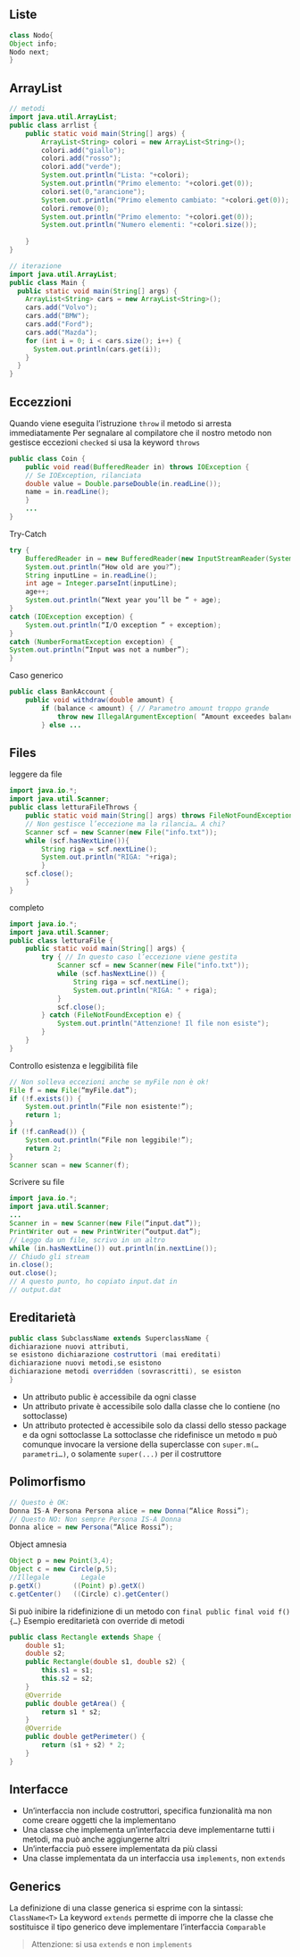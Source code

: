 ## Liste
```java
class Nodo{
Object info;
Nodo next;
}
```
## ArrayList
```java
// metodi
import java.util.ArrayList;
public class arrlist {
	public static void main(String[] args) {
		ArrayList<String> colori = new ArrayList<String>();
		colori.add("giallo");
		colori.add("rosso");
		colori.add("verde");
		System.out.println("Lista: "+colori);
		System.out.println("Primo elemento: "+colori.get(0));
		colori.set(0,"arancione");
		System.out.println("Primo elemento cambiato: "+colori.get(0));
		colori.remove(0);
		System.out.println("Primo elemento: "+colori.get(0));
		System.out.println("Numero elementi: "+colori.size());
		
	}
}
```

```java
// iterazione
import java.util.ArrayList;
public class Main {
  public static void main(String[] args) {
    ArrayList<String> cars = new ArrayList<String>();
    cars.add("Volvo");
    cars.add("BMW");
    cars.add("Ford");
    cars.add("Mazda");
    for (int i = 0; i < cars.size(); i++) {
      System.out.println(cars.get(i));
    }
  }
}
```

## Eccezzioni
Quando viene eseguita l’istruzione `throw` il metodo si arresta immediatamente
Per segnalare al compilatore che il nostro metodo non gestisce eccezioni `checked` si usa la keyword `throws`
```java
public class Coin {
	public void read(BufferedReader in) throws IOException {
	// Se IOException, rilanciata
	double value = Double.parseDouble(in.readLine());
	name = in.readLine();
	}
	... 
}
```
Try-Catch
```java
try {
	BufferedReader in = new BufferedReader(new InputStreamReader(System.in));
	System.out.println(“How old are you?”);
	String inputLine = in.readLine();
	int age = Integer.parseInt(inputLine);
	age++;
	System.out.println(“Next year you’ll be “ + age);
} 
catch (IOException exception) {
	System.out.println(“I/O exception “ + exception); 
} 
catch (NumberFormatException exception) {
System.out.println(“Input was not a number”);
}
```
Caso generico
```java
public class BankAccount {
	public void withdraw(double amount) {
		if (balance < amount) { // Parametro amount troppo grande
			throw new IllegalArgumentException( “Amount exceedes balance”);
		} else ...
```
## Files
leggere da file
```java
import java.io.*;
import java.util.Scanner;
public class letturaFileThrows {
	public static void main(String[] args) throws FileNotFoundException {
	// Non gestisce l’eccezione ma la rilancia… A chi?
	Scanner scf = new Scanner(new File("info.txt"));
	while (scf.hasNextLine()){
		String riga = scf.nextLine();
		System.out.println("RIGA: "+riga);
		}
	scf.close();
	}
}
```
completo
```java
import java.io.*;
import java.util.Scanner;
public class letturaFile {
    public static void main(String[] args) {
        try { // In questo caso l’eccezione viene gestita
            Scanner scf = new Scanner(new File("info.txt"));
            while (scf.hasNextLine()) {
                String riga = scf.nextLine();
                System.out.println("RIGA: " + riga);
            }
            scf.close();
        } catch (FileNotFoundException e) {
            System.out.println("Attenzione! Il file non esiste");
        }
    }
}
```
Controllo esistenza e leggibilità file
```java
// Non solleva eccezioni anche se myFile non è ok!
File f = new File(“myFile.dat”);
if (!f.exists()) {
    System.out.println(“File non esistente!”);
    return 1;
}
if (!f.canRead()) {
    System.out.println(“File non leggibile!”);
    return 2;
}
Scanner scan = new Scanner(f);
```
Scrivere su file
```java
import java.io.*;
import java.util.Scanner;
...
Scanner in = new Scanner(new File(“input.dat”));
PrintWriter out = new PrintWriter(“output.dat”);
// Leggo da un file, scrivo in un altro
while (in.hasNextLine()) out.println(in.nextLine());
// Chiudo gli stream
in.close();
out.close();
// A questo punto, ho copiato input.dat in
// output.dat
```
## Ereditarietà
```java
public class SubclassName extends SuperclassName {
dichiarazione nuovi attributi,
se esistono dichiarazione costruttori (mai ereditati)
dichiarazione nuovi metodi,se esistono
dichiarazione metodi overridden (sovrascritti), se esiston
}
```
- Un attributo public è accessibile da ogni classe
- Un attributo private è accessibile solo dalla classe che lo contiene (no sottoclasse)
- Un attributo protected è accessibile solo da classi dello stesso package e da ogni sottoclasse
La sottoclasse che ridefinisce un metodo `m` può comunque invocare la versione della superclasse con `super.m(…parametri…)`, o solamente `super(...)`  per il costruttore
## Polimorfismo
```java
// Questo è OK:
Donna IS-A Persona Persona alice = new Donna(“Alice Rossi”);
// Questo NO: Non sempre Persona IS-A Donna
Donna alice = new Persona(“Alice Rossi”);
```
Object amnesia
```java
Object p = new Point(3,4);
Object c = new Circle(p,5);
//Illegale        Legale 
p.getX()        ((Point) p).getX()
c.getCenter()   ((Circle) c).getCenter()
```
Si può inibire la ridefinizione di un metodo con `final public final void f(){…}`
Esempio ereditarietà con override di metodi
```java
public class Rectangle extends Shape {
    double s1;
    double s2;
    public Rectangle(double s1, double s2) {
        this.s1 = s1;
        this.s2 = s2;
    }
    @Override
    public double getArea() {
        return s1 * s2;
    }
    @Override
    public double getPerimeter() {
        return (s1 + s2) * 2;
    }
}
```
## Interfacce
- Un’interfaccia non include costruttori, specifica funzionalità ma non come creare oggetti che la implementano
- Una classe che implementa un’interfaccia deve implementarne tutti i metodi, ma può anche aggiungerne altri
- Un’interfaccia può essere implementata da più classi
- Una classe implementata da un interfaccia usa `implements`, non `extends`
## Generics
La definizione di una classe generica si esprime con la sintassi: `ClassName<T>`
La keyword `extends` permette di imporre che la classe che sostituisce il tipo generico deve implementare l’interfaccia `Comparable` 
> Attenzione: si usa `extends` e non `implements`
```java

```

```java

```

```java

```

```java

```

```java

```